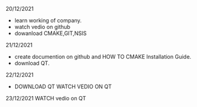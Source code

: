 20/12/2021

*  learn working of company.
*  watch vedio on github
* dowanload CMAKE,GIT,NSIS

21/12/2021

* create documention on github and  HOW TO CMAKE Installation Guide.
*  download QT.

22/12/2021
* DOWNLOAD QT
WATCH VEDIO ON QT

23/12/2021
WATCH vedio on QT


